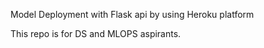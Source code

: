 Model Deployment with Flask api by using Heroku platform 

This repo is for DS and MLOPS aspirants.
